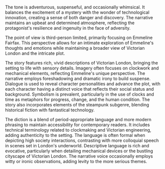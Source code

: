 
<tone>The tone is adventurous, suspenseful, and occasionally whimsical. It balances the excitement of a mystery with the wonder of technological innovation, creating a sense of both danger and discovery. The narrative maintains an upbeat and determined atmosphere, reflecting the protagonist's resilience and ingenuity in the face of adversity.</tone>

<pov>The point of view is third-person limited, primarily focusing on Emmeline Fairfax. This perspective allows for an intimate exploration of Emmeline's thoughts and emotions while maintaining a broader view of Victorian London and the intricate plot.</pov>

<litdev>The story features rich, vivid descriptions of Victorian London, bringing the setting to life with sensory details. Imagery often focuses on clockwork and mechanical elements, reflecting Emmeline's unique perspective. The narrative employs foreshadowing and dramatic irony to build suspense. Dialogue is used to reveal character personalities and advance the plot, with each character having a distinct voice that reflects their social status and background. Symbolism is prevalent, particularly in the use of clocks and time as metaphors for progress, change, and the human condition. The story also incorporates elements of the steampunk subgenre, blending historical fiction with fantastical technology.</litdev>

<lexchoice>The diction is a blend of period-appropriate language and more modern phrasing to maintain accessibility for contemporary readers. It includes technical terminology related to clockmaking and Victorian engineering, adding authenticity to the setting. The language is often formal when depicting high society interactions, contrasting with more colloquial speech in scenes set in London's underworld. Descriptive language is rich and evocative, particularly when detailing mechanical devices or the bustling cityscape of Victorian London. The narrative voice occasionally employs witty or ironic observations, adding levity to the more serious themes.</lexchoice>
